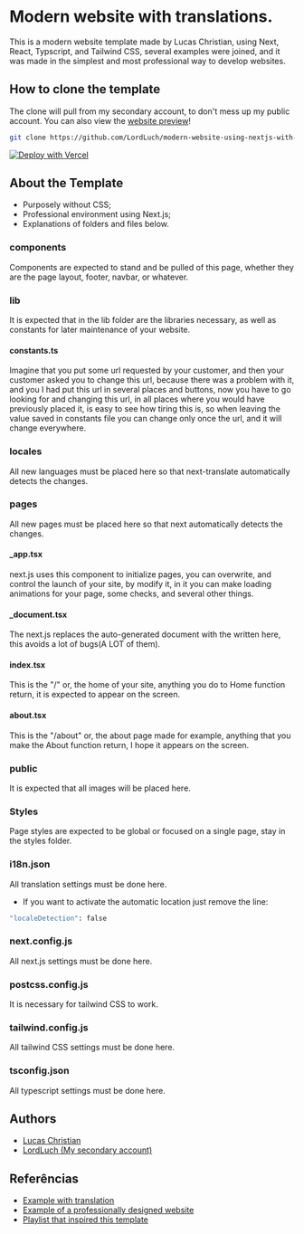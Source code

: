 # Modern website with translations.

This is a modern website template made by
Lucas Christian, using Next, React, Typscript, and
Tailwind CSS, several examples were joined, and it was
made in the simplest and most professional way to
develop websites.

## How to clone the template

The clone will pull from my secondary account, to
don't mess up my public account.
You can also view the [website preview](https://modern-website-using-nextjs-with-translations.vercel.app/)!
```bash 
git clone https://github.com/LordLuch/modern-website-using-nextjs-with-translations.git
```

[![Deploy with Vercel](https://vercel.com/button)](https://vercel.com/new/git/external?repository-url=https://github.com/Lucas-Christian/modern-websites/tree/main/typescript/next.js/with-translations&project-name=modern-website&repository-name=modern-website-using-nextjs-with-translations)


## About the Template

- Purposely without CSS;
- Professional environment using Next.js;
- Explanations of folders and files below.

### components

Components are expected to stand and be pulled
of this page, whether they are the page layout, footer,
navbar, or whatever.

### lib

It is expected that in the lib folder are the libraries
necessary, as well as constants for later
maintenance of your website.

#### constants.ts

Imagine that you put some url requested by your
customer, and then your customer asked you to
change this url, because there was a problem with it, and you
I had put this url in several places and buttons, now
you have to go looking for and changing this url, in all
places where you would have previously placed it, is
easy to see how tiring this is, so when leaving
the value saved in constants file you can change only
once the url, and it will change everywhere.

### locales

All new languages must be placed here so that next-translate 
automatically detects the changes.

### pages

All new pages must be placed here so that next automatically 
detects the changes.

#### _app.tsx

next.js uses this component to initialize pages, you
can overwrite, and control the launch of your site, by
modify it, in it you can make loading animations for your
page, some checks, and several other things.

#### _document.tsx

The next.js replaces the auto-generated document with the written
here, this avoids a lot of bugs(A LOT of them).

#### index.tsx

This is the "/" or, the home of your site, anything you do to
Home function return, it is expected to appear on the screen.

#### about.tsx

This is the "/about" or, the about page made for example, anything that
you make the About function return, I hope it appears on the screen.

### public

It is expected that all images will be placed here.

### Styles

Page styles are expected to be global
or focused on a single page, stay in the styles folder.

### i18n.json

All translation settings must be done here.
- If you want to activate the automatic location just remove the line:
```bash
"localeDetection": false
```

### next.config.js

All next.js settings must be done here.

### postcss.config.js

It is necessary for tailwind CSS to work.

### tailwind.config.js

All tailwind CSS settings must be done here.

### tsconfig.json

All typescript settings must be done here.

## Authors

- [Lucas Christian](https://github.com/Lucas-Christian)
- [LordLuch (My secondary account)](https://www.github.com/LordLuch)

## Referências

 - [Example with translation](https://github.com/vercel/next.js/tree/canary/examples/with-next-translate)
 - [Example of a professionally designed website](https://github.com/vercel/next.js/tree/canary/examples/cms-wordpress)
 - [Playlist that inspired this template](https://www.youtube.com/playlist?list=PLMdYygf53DP7FJzPslLnmqp0QylyFfA8a)
